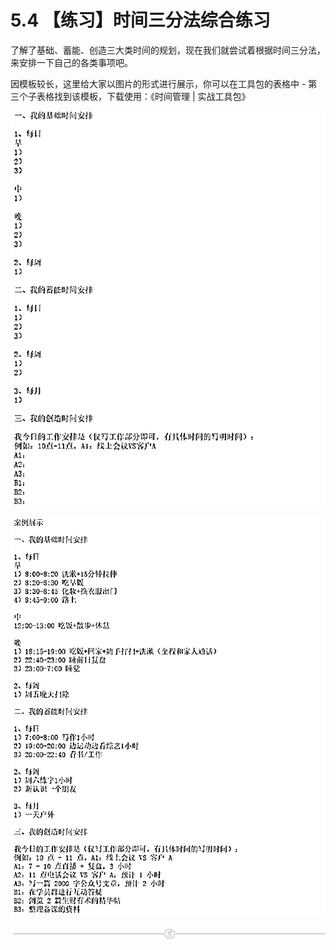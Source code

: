 # 5.4 【练习】时间三分法综合练习

了解了基础、蓄能、创造三大类时间的规划，现在我们就尝试着根据时间三分法，来安排一下自己的各类事项吧。

因模板较长，这里给大家以图片的形式进行展示，你可以在工具包的表格中 - 第三个子表格找到该模板，下载使用：《时间管理 | 实战工具包》

![](img/60d3e6fb6c2b005e1222152dd018b35d.png)

![](img/41427e08baf9ab205335f89383902a2f.png)

![](img/e573a089fa5c69c53659d55b676d2c92.png)